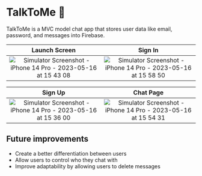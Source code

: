 # TalkToMe 💬
TalkToMe is a MVC model chat app that stores user data like email, password, and messages into Firebase.

Launch Screen          |  Sign In
:-------------------------:|:-------------------------:
![Simulator Screenshot - iPhone 14 Pro - 2023-05-16 at 15 43 08](https://github.com/ashleyrennee/TalkToMe/assets/40500769/736199f5-63cd-4608-9b88-c21fe8391386) | ![Simulator Screenshot - iPhone 14 Pro - 2023-05-16 at 15 58 50](https://github.com/ashleyrennee/TalkToMe/assets/40500769/adc8eb99-46d1-442a-89e3-2523b187193c)



Sign Up            |  Chat Page
:-------------------------:|:-------------------------:
![Simulator Screenshot - iPhone 14 Pro - 2023-05-16 at 15 36 00](https://github.com/ashleyrennee/TalkToMe/assets/40500769/942ef9c0-6a55-4606-8a78-def60654d623) |  ![Simulator Screenshot - iPhone 14 Pro - 2023-05-16 at 15 54 31](https://github.com/ashleyrennee/TalkToMe/assets/40500769/96091fde-79c3-47ce-ad48-0351f0429c56)


## Future improvements
- Create a better differentiation between users 
- Allow users to control who they chat with
- Improve adaptability by allowing users to delete messages
